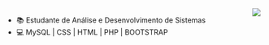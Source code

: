 <img align="right" src="https://github.com/LunnaC/LunnaC/raw/main/imagem/coffee-break.png" widht="350"/>

- :books: Estudante de Análise e Desenvolvimento de Sistemas
- :computer: MySQL | CSS | HTML | PHP | BOOTSTRAP 